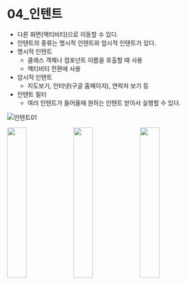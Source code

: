 # 04_인텐트
- 다른 화면(액티비티)으로 이동할 수 있다.
- 인텐트의 종류는 명시적 인텐트와 암시적 인텐트가 있다.
- 명시적 인텐트
    - 클래스 객체나 컴포넌트 이름을 호출할 때 사용
    - 액티비티 전환에 사용
- 암시적 인텐트 
    - 지도보기, 인터넷(구글 홈페이지), 연락처 보기 등
- 인텐트 필터
    - 여러 인텐트가 들어올때 원하는 인텐트 받아서 실행할 수 있다.


![인텐트01](https://user-images.githubusercontent.com/6762927/83328419-e0aa5780-a2bd-11ea-878e-0c99323ef346.png)

<img src="https://user-images.githubusercontent.com/6762927/84143198-21118e80-aa91-11ea-85ac-87ae363a1363.png" width="30%">

<img src="https://user-images.githubusercontent.com/6762927/84143219-2a026000-aa91-11ea-8435-12bcbeb1221f.png" width="30%">

<img src="https://user-images.githubusercontent.com/6762927/84143288-47372e80-aa91-11ea-94da-25ce3d5d7b15.png" width="30%">